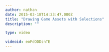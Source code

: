 ```yaml
---
author: nathan
date: 2015-03-18T14:23:47.000Z
title: "Drawing Game Assets with Selections"
description: ""

type: video

videoid: eoPdODDsnTE
---
```


